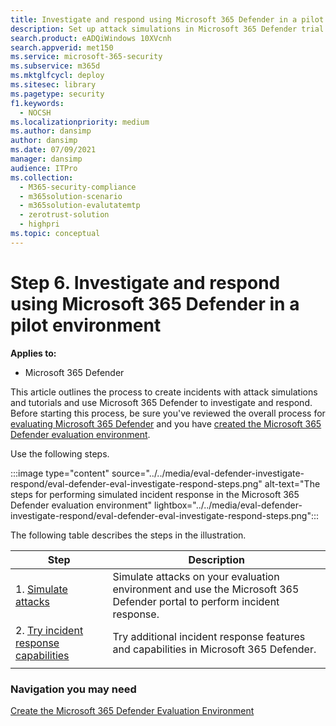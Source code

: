 ```yaml
---
title: Investigate and respond using Microsoft 365 Defender in a pilot environment
description: Set up attack simulations in Microsoft 365 Defender trial lab or pilot environment to try out the security solution designed to teach users to protect devices, identity, data, and applications.
search.product: eADQiWindows 10XVcnh
search.appverid: met150
ms.service: microsoft-365-security
ms.subservice: m365d
ms.mktglfcycl: deploy
ms.sitesec: library
ms.pagetype: security
f1.keywords: 
  - NOCSH
ms.localizationpriority: medium
ms.author: dansimp
author: dansimp
ms.date: 07/09/2021
manager: dansimp
audience: ITPro
ms.collection: 
  - M365-security-compliance
  - m365solution-scenario
  - m365solution-evalutatemtp
  - zerotrust-solution
  - highpri
ms.topic: conceptual
---
```


# Step 6. Investigate and respond using Microsoft 365 Defender in a pilot environment

**Applies to:**
- Microsoft 365 Defender

This article outlines the process to create incidents with attack simulations and tutorials and use Microsoft 365 Defender to investigate and respond. Before starting this process, be sure you've reviewed the overall process for [evaluating Microsoft 365 Defender](eval-overview.md) and you have [created the Microsoft 365 Defender evaluation environment](eval-create-eval-environment.md).

Use the following steps.

:::image type="content" source="../../media/eval-defender-investigate-respond/eval-defender-eval-investigate-respond-steps.png" alt-text="The steps for performing simulated incident response in the Microsoft 365 Defender evaluation environment" lightbox="../../media/eval-defender-investigate-respond/eval-defender-eval-investigate-respond-steps.png":::

The following table describes the steps in the illustration.

|Step  |Description  |
|---------|---------|
| 1. [Simulate attacks](eval-defender-investigate-respond-simulate-attack.md)     |   Simulate attacks on your evaluation environment and use the Microsoft 365 Defender portal to perform incident response.      |
| 2. [Try incident response capabilities ](eval-defender-investigate-respond-additional.md)    |    Try additional incident response features and capabilities in Microsoft 365 Defender.     |
|||

### Navigation you may need

[Create the Microsoft 365 Defender Evaluation Environment](eval-create-eval-environment.md)
